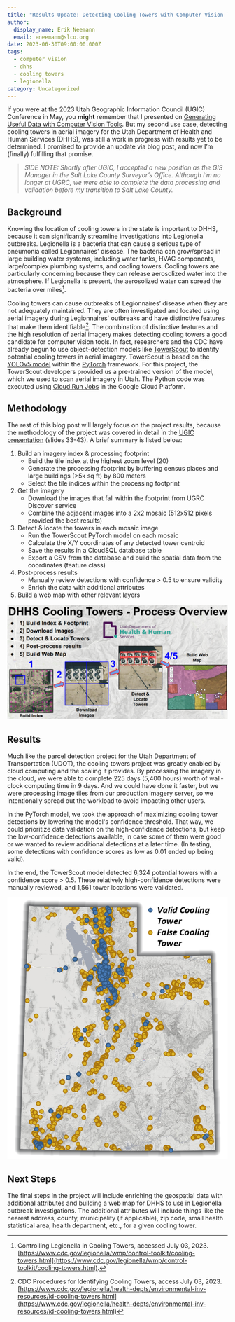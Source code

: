 ```yaml
---
title: "Results Update: Detecting Cooling Towers with Computer Vision Tools"
author:
  display_name: Erik Neemann
  email: eneemann@slco.org
date: 2023-06-30T09:00:00.000Z
tags:
  - computer vision
  - dhhs
  - cooling towers
  - legionella
category: Uncategorized
---
```


If you were at the 2023 Utah Geographic Information Council (UGIC) Conference in May, you **might** remember that I presented on [Generating Useful Data with Computer Vision Tools](https://agrc.github.io/Presentations/UGIC/2023/ComputerVision.pdf). But my second use case, detecting cooling towers in aerial imagery for the Utah Department of Health and Human Services (DHHS), was still a work in progress with results yet to be determined. I promised to provide an update via blog post, and now I’m (finally) fulfilling that promise.

> _SIDE NOTE: Shortly after UGIC, I accepted a new position as the GIS Manager in the Salt Lake County Surveyor’s Office. Although I’m no longer at UGRC, we were able to complete the data processing and validation before my transition to Salt Lake County._

## Background

Knowing the location of cooling towers in the state is important to DHHS, because it can significantly streamline investigations into Legionella outbreaks. Legionella is a bacteria that can cause a serious type of pneumonia called Legionnaires' disease. The bacteria can grow/spread in large building water systems, including water tanks, HVAC components, large/complex plumbing systems, and cooling towers. Cooling towers are particularly concerning because they can release aerosolized water into the atmosphere. If Legionella is present, the aerosolized water can spread the bacteria over miles[^1].

Cooling towers can cause outbreaks of Legionnaires’ disease when they are not adequately maintained. They are often investigated and located using aerial imagery during Legionnaires' outbreaks and have distinctive features that make them identifiable[^2]. The combination of distinctive features and the high resolution of aerial imagery makes detecting cooling towers a good candidate for computer vision tools. In fact, researchers and the CDC have already begun to use object-detection models like [TowerScout](https://github.com/TowerScout/TowerScout) to identify potential cooling towers in aerial imagery. TowerScout is based on the [YOLOv5 model](https://github.com/ultralytics/yolov5) within the [PyTorch](https://pytorch.org/) framework. For this project, the TowerScout developers provided us a pre-trained version of the model, which we used to scan aerial imagery in Utah. The Python code was executed using [Cloud Run Jobs](https://cloud.google.com/run/docs/create-jobs) in the Google Cloud Platform.

## Methodology

The rest of this blog post will largely focus on the project results, because the methodology of the project was covered in detail in the [UGIC presentation](https://agrc.github.io/Presentations/UGIC/2023/ComputerVision.pdf) (slides 33-43). A brief summary is listed below:

1. Build an imagery index & processing footprint
   - Build the tile index at the highest zoom level (20)
   - Generate the processing footprint by buffering census places and large buildings (>5k sq ft) by 800 meters
   - Select the tile indices within the processing footprint
1. Get the imagery
   - Download the images that fall within the footprint from UGRC Discover service
   - Combine the adjacent images into a 2x2 mosaic (512x512 pixels provided the best results)
1. Detect & locate the towers in each mosaic image
   - Run the TowerScout PyTorch model on each mosaic
   - Calculate the X/Y coordinates of any detected tower centroid
   - Save the results in a CloudSQL database table
   - Export a CSV from the database and build the spatial data from the coordinates (feature class)
1. Post-process results
   - Manually review detections with confidence > 0.5 to ensure validity
   - Enrich the data with additional attributes
1. Build a web map with other relevant layers

![Cooling Tower Project Overview](../../images/pillar-blog/2023-07-04-cooling-tower-update/dhhs_process.png "Cooling Tower Project Overview")

## Results

Much like the parcel detection project for the Utah Department of Transportation (UDOT), the cooling towers project was greatly enabled by cloud computing and the scaling it provides. By processing the imagery in the cloud, we were able to complete 225 days (5,400 hours) worth of wall-clock computing time in 9 days. And we could have done it faster, but we were processing image tiles from our production imagery server, so we intentionally spread out the workload to avoid impacting other users.

In the PyTorch model, we took the approach of maximizing cooling tower detections by lowering the model's confidence threshold. That way, we could prioritize data validation on the high-confidence detections, but keep the low-confidence detections available, in case some of them were good or we wanted to review additional detections at a later time. (In testing, some detections with confidence scores as low as 0.01 ended up being valid).

In the end, the TowerScout model detected 6,324 potential towers with a confidence score > 0.5. These relatively high-confidence detections were manually reviewed, and 1,561 tower locations were validated.

![Map of cooling towers with confidence > 0.5](../../images/pillar-blog/2023-07-04-cooling-tower-update/cooling_tower_map.png "Map of cooling towers with confidence > 0.5")

## Next Steps

The final steps in the project will include enriching the geospatial data with additional attributes and building a web map for DHHS to use in Legionella outbreak investigations. The additional attributes will include things like the nearest address, county, municipality (if applicable), zip code, small health statistical area, health department, etc., for a given cooling tower.

[^1]: Controlling Legionella in Cooling Towers, accessed July 03, 2023. [https://www.cdc.gov/legionella/wmp/control-toolkit/cooling-towers.html](https://www.cdc.gov/legionella/wmp/control-toolkit/cooling-towers.html).
[^2]: CDC Procedures for Identifying Cooling Towers, access July 03, 2023. [https://www.cdc.gov/legionella/health-depts/environmental-inv-resources/id-cooling-towers.html](https://www.cdc.gov/legionella/health-depts/environmental-inv-resources/id-cooling-towers.html)
